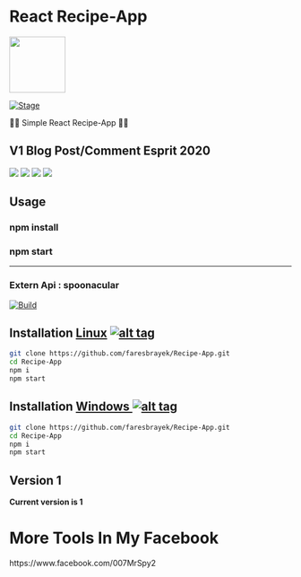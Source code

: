 <h1>React Recipe-App</h1>
<img src="https://cdn4.iconfinder.com/data/icons/logos-3/600/React.js_logo-512.png" data-canonical-src="https://upload.wikimedia.org/wikipedia/commons/thumb/c/cf/Angular_full_color_logo.svg/1200px-Angular_full_color_logo.svg.png" width="100" height="100" >

<p><a href="https://github.com/faresbrayek/Recipe-App"></a>
<a href="https://github.com/faresbrayek/Recipe-App"><img src="https://img.shields.io/badge/Release-Stable-orange.svg" alt="Stage" data-canonical-src="https://img.shields.io/badge/Release-Stable-orange.svg" style="max-width:100%;"></a>
<p> 🐱‍💻 Simple React Recipe-App  🐱‍💻  </p>

<h2>V1 Blog Post/Comment Esprit 2020</h2>

<img src="https://i.ibb.co/0YrhRmv/1.png" data-canonical-src="https://i.ibb.co/0YrhRmv/1.png" style="max-width:100%;">
<img src="https://i.ibb.co/vhL1YCH/2.png" data-canonical-src="https://i.ibb.co/vhL1YCH/2.png" style="max-width:100%;">
<img src="https://i.ibb.co/0qvYhH1/3.png" data-canonical-src="https://i.ibb.co/0qvYhH1/3.png" style="max-width:100%;">
<img src="https://i.ibb.co/XJVX5xM/4.png" data-canonical-src="https://i.ibb.co/XJVX5xM/4.png" style="max-width:100%;">


<h2>Usage</h2>
<h3>npm install</h3>
<h3>npm start</h3>
<hr>
<h3>Extern Api : spoonacular</h3>
<a href="https://spoonacular.com/food-api"><img src="https://i.ibb.co/3Cmq7gv/image.png" alt="Build" data-canonical-src="https://i.ibb.co/3Cmq7gv/image.png" style="max-width:100%;"></a></p>


## Installation [Linux](https://wikipedia.org/wiki/Linux) [![alt tag](http://icons.iconarchive.com/icons/dakirby309/simply-styled/32/OS-Linux-icon.png)](https://fr.wikipedia.org/wiki/Linux)

```bash
git clone https://github.com/faresbrayek/Recipe-App.git
cd Recipe-App
npm i
npm start
```


## Installation [Windows ](https://wikipedia.org/wiki/Microsoft_Windows)[![alt tag](http://icons.iconarchive.com/icons/tatice/cristal-intense/32/Windows-icon.png)](https://fr.wikipedia.org/wiki/Microsoft_Windows)
```bash
git clone https://github.com/faresbrayek/Recipe-App.git
cd Recipe-App
npm i
npm start
```
<h2>Version 1</h2>
<strong>Current version is 1</strong>
 <h1>More Tools In My Facebook</h1>
https://www.facebook.com/007MrSpy2
